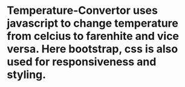 # Temperature-Convertor uses javascript to change temperature from celcius to farenhite and vice versa. Here bootstrap, css is also used for responsiveness and styling.
